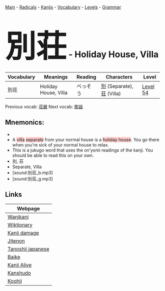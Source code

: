 <style> bigfont {font-size: 100px}</style>
[Main](../README.md) -
[Radicals](../radicals.md) -
[Kanjis](../kanjis.md) -
[Vocabulary](../vocabulary.md) -
[Levels](../levels.md) -
[Grammar](../grammar.md)
# <bigfont> 別荘</bigfont> - Holiday House, Villa 

| Vocabulary | Meanings | Reading | Characters | Level |
| --- | --- | --- | --- | --- |
| 別荘 | Holiday House, Villa | べっそう |  [別](../kanjis/別.md) (Separate), [荘](../kanjis/荘.md) (Villa) | [Level 54](../levels/wk_level54.md) |

Previous vocab: [荘厳](荘厳.md) Next vocab: [歌謡](歌謡.md) 

## Mnemonics:

* 
* A <span style="background-color:#ffcccb"> villa</span> <span style="background-color:#ffcccb"> separate</span> from your normal house is a <span style="background-color:#ffcccb"> holiday house</span>. You go there when you're sick of your normal house to relax.
* This is a jukugo word that uses the on'yomi readings of the kanji. You should be able to read this on your own.
* 別, 荘
* Separate, Villa
* [sound:別荘_b.mp3]
* [sound:別荘_g.mp3]


## Links 

| Webpage |
| --- |
| [Wanikani          ](https://www.wanikani.com/kanji/別荘) |
| [Wiktionary        ](https://en.wiktionary.org/wiki/別荘) |
| [Kanji damage      ](http://www.kanjidamage.com/kanji/search?utf8=✓&q=別荘) |
| [Jitenon           ](https://jitenon.com/kanji/別荘) |
| [Tanoshii japanese ](https://www.tanoshiijapanese.com/dictionary/kanji.cfm?k=別荘) |
| [Baike             ](https://baike.baidu.com/item/別荘) |
| [Kanji Alive       ](https://app.kanjialive.com/別荘) |
| [Kanshudo          ](https://www.kanshudo.com/searchmn?q=別荘) |
| [Koohii            ](https://kanji.koohii.com/study/kanji/別荘) |
